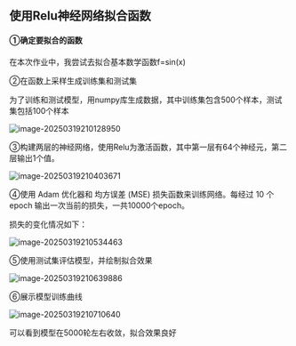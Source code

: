 ## 使用Relu神经网络拟合函数

#### ①确定要拟合的函数

在本次作业中，我尝试去拟合基本数学函数f=sin(x)

②在函数上采样生成训练集和测试集

为了训练和测试模型，用numpy库生成数据，其中训练集包含500个样本，测试集包括100个样本

![image-20250319210128950](C:\Users\王泓烨\AppData\Roaming\Typora\typora-user-images\image-20250319210128950.png)

③构建两层的神经网络，使用Relu为激活函数，其中第一层有64个神经元，第二层输出1个值。

![image-20250319210403671](C:\Users\王泓烨\AppData\Roaming\Typora\typora-user-images\image-20250319210403671.png)

④使用 Adam 优化器和 均方误差 (MSE) 损失函数来训练网络。每经过 10 个 epoch 输出一次当前的损失，一共10000个epoch。

损失的变化情况如下：

![image-20250319210534463](C:\Users\王泓烨\AppData\Roaming\Typora\typora-user-images\image-20250319210534463.png)

⑤使用测试集评估模型，并绘制拟合效果

![image-20250319210639886](C:\Users\王泓烨\AppData\Roaming\Typora\typora-user-images\image-20250319210639886.png)

⑥展示模型训练曲线

![image-20250319210710640](C:\Users\王泓烨\AppData\Roaming\Typora\typora-user-images\image-20250319210710640.png)

可以看到模型在5000轮左右收敛，拟合效果良好